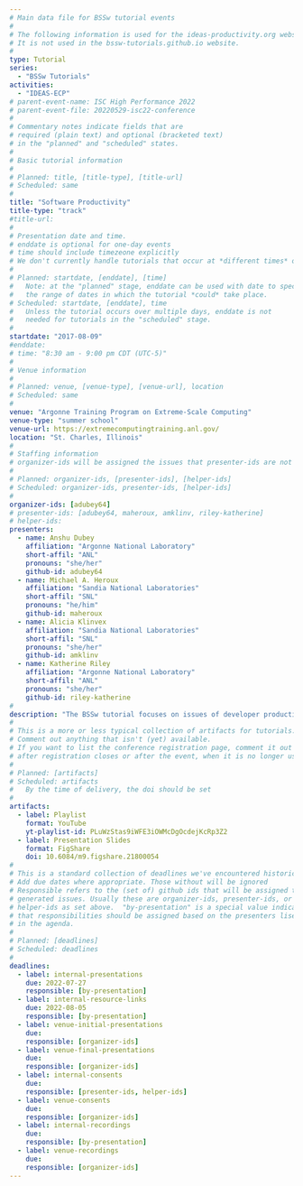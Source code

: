 ```yaml
---
# Main data file for BSSw tutorial events
#
# The following information is used for the ideas-productivity.org website only.
# It is not used in the bssw-tutorials.github.io website.
#
type: Tutorial
series:
  - "BSSw Tutorials"
activities:
  - "IDEAS-ECP"
# parent-event-name: ISC High Performance 2022
# parent-event-file: 20220529-isc22-conference
#
# Commentary notes indicate fields that are
# required (plain text) and optional (bracketed text)
# in the "planned" and "scheduled" states.
#
# Basic tutorial information
#
# Planned: title, [title-type], [title-url]
# Scheduled: same
#
title: "Software Productivity"
title-type: "track"
#title-url:
#
# Presentation date and time.
# enddate is optional for one-day events
# time should include timezeone explicitly
# We don't currently handle tutorials that occur at *different times* on multiple days
#
# Planned: startdate, [enddate], [time]
#   Note: at the "planned" stage, enddate can be used with date to specify
#   the range of dates in which the tutorial *could* take place.
# Scheduled: startdate, [enddate], time
#   Unless the tutorial occurs over multiple days, enddate is not
#   needed for tutorials in the "scheduled" stage.
#
startdate: "2017-08-09"
#enddate: 
# time: "8:30 am - 9:00 pm CDT (UTC-5)"
#
# Venue information
#
# Planned: venue, [venue-type], [venue-url], location
# Scheduled: same
#
venue: "Argonne Training Program on Extreme-Scale Computing"
venue-type: "summer school"
venue-url: https://extremecomputingtraining.anl.gov/
location: "St. Charles, Illinois"
#
# Staffing information
# organizer-ids will be assigned the issues that presenter-ids are not doing, basically
#
# Planned: organizer-ids, [presenter-ids], [helper-ids]
# Scheduled: organizer-ids, presenter-ids, [helper-ids]
#
organizer-ids: [adubey64]
# presenter-ids: [adubey64, maheroux, amklinv, riley-katherine]
# helper-ids: 
presenters:
  - name: Anshu Dubey
    affiliation: "Argonne National Laboratory"
    short-affil: "ANL"
    pronouns: "she/her"
    github-id: adubey64
  - name: Michael A. Heroux
    affiliation: "Sandia National Laboratories"
    short-affil: "SNL"
    pronouns: "he/him"
    github-id: maheroux
  - name: Alicia Klinvex
    affiliation: "Sandia National Laboratories"
    short-affil: "SNL"
    pronouns: "she/her"
    github-id: amklinv
  - name: Katherine Riley
    affiliation: "Argonne National Laboratory"
    short-affil: "ANL"
    pronouns: "she/her"
    github-id: riley-katherine
#
description: "The BSSw tutorial focuses on issues of developer productivity, software sustainability, and reproducibility in scientific research software, particularly targeting high-performance computers."
#
# This is a more or less typical collection of artifacts for tutorials.
# Comment out anything that isn't (yet) available.
# If you want to list the conference registration page, comment it out
# after registration closes or after the event, when it is no longer useful.
#
# Planned: [artifacts]
# Scheduled: artifacts
#   By the time of delivery, the doi should be set
#
artifacts:
  - label: Playlist
    format: YouTube
    yt-playlist-id: PLuWzStas9iWFE3iOWMcDgOcdejKcRp3Z2
  - label: Presentation Slides
    format: FigShare
    doi: 10.6084/m9.figshare.21800054
#
# This is a standard collection of deadlines we've encountered historically
# Add due dates where appropriate. Those without will be ignored
# Responsible refers to the (set of) github ids that will be assigned to
# generated issues. Usually these are organizer-ids, presenter-ids, or
# helper-ids as set above.  "by-presentation" is a special value indicating
# that responsibilities should be assigned based on the presenters liseted
# in the agenda.
#
# Planned: [deadlines]
# Scheduled: deadlines
#
deadlines:
  - label: internal-presentations
    due: 2022-07-27
    responsible: [by-presentation]
  - label: internal-resource-links
    due: 2022-08-05
    responsible: [by-presentation]
  - label: venue-initial-presentations
    due: 
    responsible: [organizer-ids]
  - label: venue-final-presentations
    due: 
    responsible: [organizer-ids]
  - label: internal-consents
    due:
    responsible: [presenter-ids, helper-ids]
  - label: venue-consents
    due: 
    responsible: [organizer-ids]
  - label: internal-recordings
    due: 
    responsible: [by-presentation]
  - label: venue-recordings
    due: 
    responsible: [organizer-ids]
---
```


